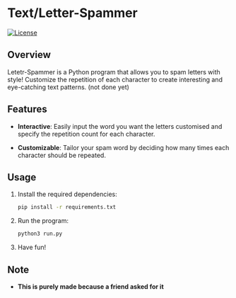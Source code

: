 # Text/Letter-Spammer

[![License](https://img.shields.io/badge/license-MIT-blue.svg)](LICENSE)

## Overview

Letetr-Spammer is a Python program that allows you to spam letters with style! Customize the repetition of each character to create interesting and eye-catching text patterns. (not done yet)

## Features

- **Interactive**: Easily input the word you want the letters customised and specify the repetition count for each character.

- **Customizable**: Tailor your spam word by deciding how many times each character should be repeated.

## Usage

1. Install the required dependencies:

   ```bash
   pip install -r requirements.txt
   ```
2. Run the program:
  
   ```bash
   python3 run.py
   ```
3. Have fun!

## Note

- **This is purely made because a friend asked for it**
